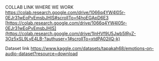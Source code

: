 COLLAB LINK WHERE WE WORK
https://colab.research.google.com/drive/1066q4YW4l05r-0EJr31wEoPvEmsbJHIS#scrollTo=f4hoEGApD6E3
[https://colab.research.google.com/drive/1066q4YW4l05r-0EJr31wEoPvEmsbJHIS](https://colab.research.google.com/drive/1lnHVf9U5Jwb5IRyZ-3Oz5xSL9LyE4LB-?authuser=1#scrollTo=xtdPA02iIQ-k)

Dataset link
https://www.kaggle.com/datasets/tapakah68/emotions-on-audio-dataset?resource=download


